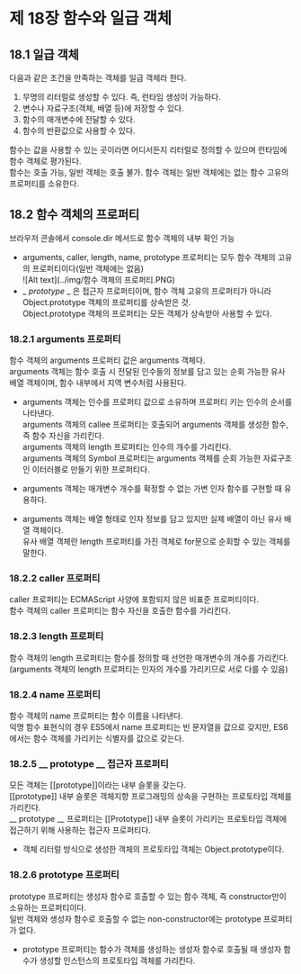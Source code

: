 제 18장 함수와 일급 객체
============================

18.1 일급 객체
-----------------
다음과 같은 조건을 만족하는 객체를 일급 객체라 한다.
1. 무명의 리터럴로 생성할 수 있다. 즉, 런타임 생성이 가능하다.
2. 변수나 자료구조(객체, 배열 등)에 저장할 수 있다.
3. 함수의 매개변수에 전달할 수 있다.
4. 함수의 반환값으로 사용할 수 있다.

함수는 값을 사용할 수 있는 곳이라면 어디서든지 리터럴로 정의할 수 있으며 런타임에 함수 객체로 평가된다.   
함수는 호출 가능, 일반 객체는 호출 불가. 함수 객체는 일반 객체에는 없는 함수 고유의 프로퍼티를 소유한다.

18.2 함수 객체의 프로퍼티
---------------------------
브라우저 콘솔에서 console.dir 메서드로 함수 객체의 내부 확인 가능

* arguments, caller, length, name, prototype 프로퍼티는 모두 함수 객체의 고유의 프로퍼티이다(일반 객체에는 없음)   
![Alt text](../img/함수 객체의 프로퍼티.PNG)
* _ _prototype_ _ 은 접근자 프로퍼티이며, 함수 객체 고유의 프로퍼티가 아니라 Object.prototype 객체의 프로퍼티를 상속받은 것.   
Object.prototype 객체의 프로퍼티는 모든 객체가 상속받아 사용할 수 있다.

### 18.2.1 arguments 프로퍼티   
함수 객체의 arguments 프로퍼티 값은 arguments 객체다.   
arguments 객체는 함수 호출 시 전달된 인수들의 정보를 담고 있는 순회 가능한 유사 배열 객체이며, 함수 내부에서 지역 변수처럼 사용된다.

* arguments 객체는 인수를 프로퍼티 값으로 소유하며 프로퍼티 키는 인수의 순서를 나타낸다.   
arguments 객체의 callee 프로퍼티는 호출되어 arguments 객체를 생성한 함수, 즉 함수 자신을 가리킨다.   
arguments 객체의 length 프로퍼티는 인수의 개수를 가리킨다.   
arguments 객체의 Symbol 프로퍼티는 arguments 객체를 순회 가능한 자료구조인 이터러블로 만들기 위한 프로퍼티다.

* arguments 객체는 매개변수 개수를 확정할 수 없는 가변 인자 함수를 구현할 때 유용하다.

* arguments 객체는 배열 형태로 인자 정보를 담고 있지만 실제 배열이 아닌 유사 배열 객체이다.   
유사 배열 객체란 length 프로퍼티를 가진 객체로 for문으로 순회할 수 있는 객체를 말한다. 

### 18.2.2 caller 프로퍼티   
caller 프로퍼티는 ECMAScript 사양에 포함되지 않은 비표준 프로퍼티이다.   
함수 객체의 caller 프로퍼티는 함수 자신을 호출한 함수를 가리킨다.

### 18.2.3 length 프로퍼티   
함수 객체의 length 프로퍼티는 함수를 정의할 때 선언한 매개변수의 개수를 가리킨다.   
(arguments 객체의 length 프로퍼티는 인자의 개수를 가리키므로 서로 다를 수 있음)

### 18.2.4 name 프로퍼티   
함수 객체의 name 프로퍼티는 함수 이름을 나타낸다.   
익명 함수 표현식의 경우 ES5에서 name 프로퍼티는 빈 문자열을 값으로 갖지만, ES6에서는 함수 객체를 가리키는 식별자를 값으로 갖는다.

### 18.2.5 __ prototype __ 접근자 프로퍼티   
모든 객체는 [[prototype]]이라는 내부 슬롯을 갖는다.   
[[prototype]] 내부 슬롯은 객체지향 프로그래밍의 상속을 구현하는 프로토타입 객체를 가리킨다.   
__ prototype __ 프로퍼티는 [[Prototype]] 내부 슬롯이 가리키는 프로토타입 객체에 접근하기 위해 사용하는 접근자 프로퍼티다.   
* 객체 리터럴 방식으로 생성한 객체의 프로토타입 객체는 Object.prototype이다.

### 18.2.6 prototype 프로퍼티   
prototype 프로퍼티는 생성자 함수로 호출할 수 있는 함수 객체, 즉 constructor만이 소유하는 프로퍼티이다.   
일반 객체와 생성자 함수로 호출할 수 없는 non-constructor에는 prototype 프로퍼티가 없다.

* prototype 프로퍼티는 함수가 객체를 생성하는 생성자 함수로 호출될 때 생성자 함수가 생성할 인스턴스의 프로토타입 객체를 가리킨다.

